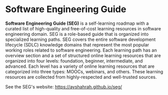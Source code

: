 # Software Engineering Guide

**Software Engineering Guide (SEG)** is a self-learning roadmap with a curated list of high-quality and free-of-cost learning resources in software engineering domain. SEG is a role-based guide that is organized into specialized learning paths. SEG covers the entire software development lifecycle (SDLC) knowledge domains that represent the most popular working roles related to software engineering. Each learning path has an overview section and a set of structured online learning resources that are organized into four levels: foundation, beginner, intermediate, and advanced. Each level has a variety of online learning resources that are categorized into three types: MOOCs, webinars, and others. These learning resources are collected from highly-respected and well-trusted sources.

See the SEG's website: https://ayshahrah.github.io/seg/
